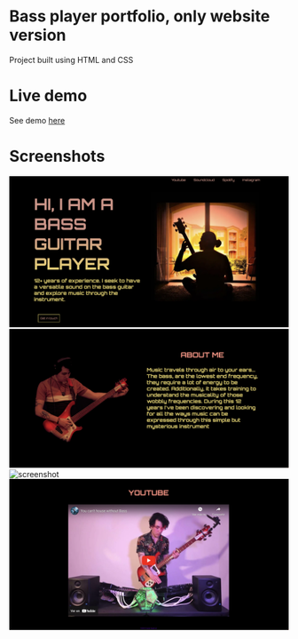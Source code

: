 # Bass player portfolio, only website version

Project built using HTML and CSS 

# Live demo 
See demo [here](https://milasandovals.github.io/bass-player-web-portfolio/)

# Screenshots

![screenshot](./src/images/screen1.png)
![screenshot](./src/images/screen2.png)
![screenshot](./src/images/screen3.png)
![screenshot](./src/images/screen4.png)
